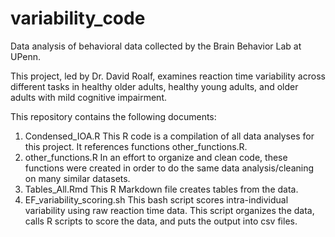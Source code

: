 # variability_code
Data analysis of behavioral data collected by the Brain Behavior Lab at UPenn.

This project, led by Dr. David Roalf, examines reaction time variability across different tasks in healthy older adults, healthy young adults, and older adults with mild cognitive impairment.

This repository contains the following documents:
1. Condensed_IOA.R
  This R code is a compilation of all data analyses for this project. It references functions other_functions.R.
2. other_functions.R
  In an effort to organize and clean code, these functions were created in order to do the same data analysis/cleaning on many similar datasets.
3. Tables_All.Rmd
  This R Markdown file creates tables from the data.
4. EF_variability_scoring.sh
  This bash script scores intra-individual variability using raw reaction time data. This script organizes the data, calls R scripts to score the data, and puts the output into csv files.

